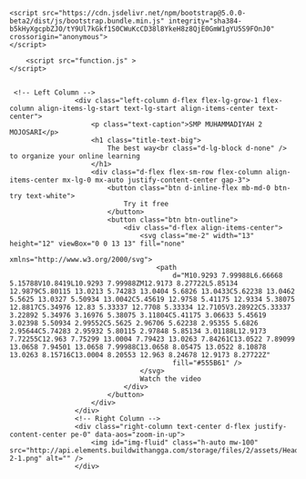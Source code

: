     <script src="https://cdn.jsdelivr.net/npm/bootstrap@5.0.0-beta2/dist/js/bootstrap.bundle.min.js" integrity="sha384-b5kHyXgcpbZJO/tY9Ul7kGkf1S0CWuKcCD38l8YkeH8z8QjE0GmW1gYU5S9FOnJ0" crossorigin="anonymous">
    </script>

        <script src="function.js" >
    </script>


     <!-- Left Column -->
                    <div class="left-column d-flex flex-lg-grow-1 flex-column align-items-lg-start text-lg-start align-items-center text-center">
                        <p class="text-caption">SMP MUHAMMADIYAH 2 MOJOSARI</p>
                        <h1 class="title-text-big">
                            The best way<br class="d-lg-block d-none" /> to organize your online learning
                        </h1>
                        <div class="d-flex flex-sm-row flex-column align-items-center mx-lg-0 mx-auto justify-content-center gap-3">
                            <button class="btn d-inline-flex mb-md-0 btn-try text-white">
                                Try it free
                            </button>
                            <button class="btn btn-outline">
                                <div class="d-flex align-items-center">
                                    <svg class="me-2" width="13" height="12" viewBox="0 0 13 13" fill="none"
                                        xmlns="http://www.w3.org/2000/svg">
                                        <path
                                            d="M10.9293 7.99988L6.66668 5.15788V10.8419L10.9293 7.99988ZM12.9173 8.27722L5.85134 12.9879C5.80115 13.0213 5.74283 13.0404 5.6826 13.0433C5.62238 13.0462 5.5625 13.0327 5.50934 13.0042C5.45619 12.9758 5.41175 12.9334 5.38075 12.8817C5.34976 12.83 5.33337 12.7708 5.33334 12.7105V3.28922C5.33337 3.22892 5.34976 3.16976 5.38075 3.11804C5.41175 3.06633 5.45619 3.02398 5.50934 2.99552C5.5625 2.96706 5.62238 2.95355 5.6826 2.95644C5.74283 2.95932 5.80115 2.97848 5.85134 3.01188L12.9173 7.72255C12.963 7.75299 13.0004 7.79423 13.0263 7.84261C13.0522 7.89099 13.0658 7.94501 13.0658 7.99988C13.0658 8.05475 13.0522 8.10878 13.0263 8.15716C13.0004 8.20553 12.963 8.24678 12.9173 8.27722Z"
                                            fill="#555B61" />
                                    </svg>
                                    Watch the video
                                </div>
                            </button>
                        </div>
                    </div>
                    <!-- Right Column -->
                    <div class="right-column text-center d-flex justify-content-center pe-0" data-aos="zoom-in-up">
                        <img id="img-fluid" class="h-auto mw-100" src="http://api.elements.buildwithangga.com/storage/files/2/assets/Header/Header2/Header-2-1.png" alt="" />
                    </div>